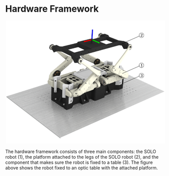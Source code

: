 # Hardware Framework

<p align="center">
  <img src="../images/solo_render_labelled.png" width="500"/>
</p>

The hardware framework consists of three main components: the SOLO robot (1), the platform attached to the legs of the SOLO robot (2), and the component that makes sure the robot is fixed to a table (3). The figure above shows the robot fixed to an optic table with the attached platform.